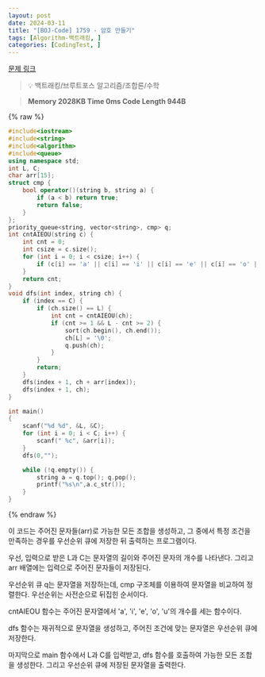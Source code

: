 ```yaml
---
layout: post
date: 2024-03-11
title: "[BOJ-Code] 1759 - 암호 만들기"
tags: [Algorithm-백트래킹, ]
categories: [CodingTest, ]
---
```



[문제 링크](https://www.acmicpc.net/problem/1759)


> 💡 백트래킹/브루트포스 알고리즘/조합론/수학


> **Memory   2028KB                                   Time   0ms                                Code Length   944B**



{% raw %}
```c++
#include<iostream>
#include<string>
#include<algorithm>
#include<queue>
using namespace std;
int L, C;
char arr[15];
struct cmp {
	bool operator()(string b, string a) {
		if (a < b) return true;
		return false;
	}
};
priority_queue<string, vector<string>, cmp> q;
int cntAIEOU(string c) {
	int cnt = 0;
	int csize = c.size();
	for (int i = 0; i < csize; i++) {
		if (c[i] == 'a' || c[i] == 'i' || c[i] == 'e' || c[i] == 'o' || c[i] == 'u') cnt++;
	}
	return cnt;
}
void dfs(int index, string ch) {
	if (index == C) {
		if (ch.size() == L) {
			int cnt = cntAIEOU(ch);
			if (cnt >= 1 && L - cnt >= 2) {
				sort(ch.begin(), ch.end());
				ch[L] = '\0';
				q.push(ch);
			}
		}
		return;
	}
	dfs(index + 1, ch + arr[index]);
	dfs(index + 1, ch);
}

int main()
{
	scanf("%d %d", &L, &C);
	for (int i = 0; i < C; i++) {
		scanf(" %c", &arr[i]);
	}
	dfs(0,"");

	while (!q.empty()) {
		string a = q.top(); q.pop();
		printf("%s\n",a.c_str());
	}
}
```
{% endraw %}



이 코드는 주어진 문자들(arr)로 가능한 모든 조합을 생성하고, 그 중에서 특정 조건을 만족하는 경우를 우선순위 큐에 저장한 뒤 출력하는 프로그램이다.

우선, 입력으로 받은 L과 C는 문자열의 길이와 주어진 문자의 개수를 나타낸다. 그리고 arr 배열에는 입력으로 주어진 문자들이 저장된다.

우선순위 큐 q는 문자열을 저장하는데, cmp 구조체를 이용하여 문자열을 비교하여 정렬한다. 우선순위는 사전순으로 뒤집힌 순서이다.

cntAIEOU 함수는 주어진 문자열에서 'a', 'i', 'e', 'o', 'u'의 개수를 세는 함수이다.

dfs 함수는 재귀적으로 문자열을 생성하고, 주어진 조건에 맞는 문자열은 우선순위 큐에 저장한다.

마지막으로 main 함수에서 L과 C를 입력받고, dfs 함수를 호출하여 가능한 모든 조합을 생성한다. 그리고 우선순위 큐에 저장된 문자열을 출력한다.

